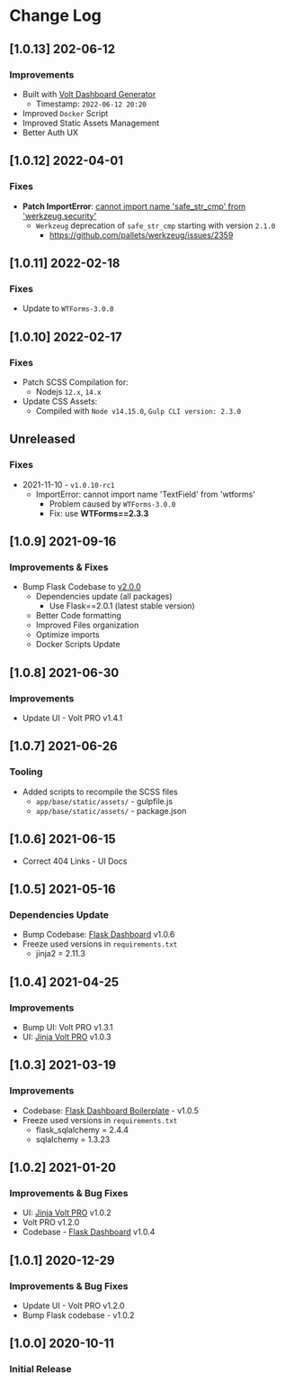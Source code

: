 # Change Log

## [1.0.13] 202-06-12
### Improvements

- Built with [Volt Dashboard Generator](https://appseed.us/generator/volt-dashboard-pro/)
  - Timestamp: `2022-06-12 20:20`
- Improved `Docker` Script
- Improved Static Assets Management
- Better Auth UX  

## [1.0.12] 2022-04-01
### Fixes

- **Patch ImportError**: [cannot import name 'safe_str_cmp' from 'werkzeug.security'](https://docs.appseed.us/content/how-to-fix/importerror-cannot-import-name-safe_str_cmp-from-werkzeug.security)
  - `Werkzeug` deprecation of `safe_str_cmp` starting with version `2.1.0`
    - https://github.com/pallets/werkzeug/issues/2359

## [1.0.11] 2022-02-18 
### Fixes

- Update to `WTForms-3.0.0`

## [1.0.10] 2022-02-17 
### Fixes

- Patch SCSS Compilation for:
  - Nodejs `12.x`, `14.x`
- Update CSS Assets:
  - Compiled with `Node v14.15.0`, `Gulp CLI version: 2.3.0`   

## Unreleased
### Fixes

- 2021-11-10 - `v1.0.10-rc1`
  - ImportError: cannot import name 'TextField' from 'wtforms'
    - Problem caused by `WTForms-3.0.0`
    - Fix: use **WTForms==2.3.3**

## [1.0.9] 2021-09-16
### Improvements & Fixes

- Bump Flask Codebase to [v2.0.0](https://github.com/app-generator/boilerplate-code-flask-dashboard/releases)
  - Dependencies update (all packages)
    - Use Flask==2.0.1 (latest stable version)
  - Better Code formatting
  - Improved Files organization
  - Optimize imports
  - Docker Scripts Update 

## [1.0.8] 2021-06-30
### Improvements 

- Update UI - Volt PRO v1.4.1

## [1.0.7] 2021-06-26
### Tooling

- Added scripts to recompile the SCSS files
    - `app/base/static/assets/` - gulpfile.js
    - `app/base/static/assets/` - package.json

## [1.0.6] 2021-06-15

- Correct 404 Links - UI Docs 

## [1.0.5] 2021-05-16
### Dependencies Update

- Bump Codebase: [Flask Dashboard](https://github.com/app-generator/boilerplate-code-flask-dashboard) v1.0.6
- Freeze used versions in `requirements.txt`
    - jinja2 = 2.11.3

## [1.0.4] 2021-04-25
### Improvements

- Bump UI: Volt PRO v1.3.1
- UI: [Jinja Volt PRO](https://github.com/app-generator/jinja-template-volt-pro/releases) v1.0.3

## [1.0.3] 2021-03-19
### Improvements

- Codebase: [Flask Dashboard Boilerplate](https://github.com/app-generator/boilerplate-code-flask-dashboard/releases) - v1.0.5
- Freeze used versions in `requirements.txt`
    - flask_sqlalchemy = 2.4.4
    - sqlalchemy = 1.3.23

## [1.0.2] 2021-01-20
### Improvements & Bug Fixes

- UI: [Jinja Volt PRO](https://github.com/app-generator/jinja-template-volt-pro/releases) v1.0.2
- Volt PRO v1.2.0
- Codebase - [Flask Dashboard](https://github.com/app-generator/boilerplate-code-flask-dashboard/releases) v1.0.4

## [1.0.1] 2020-12-29
### Improvements & Bug Fixes

- Update UI - Volt PRO v1.2.0
- Bump Flask codebase - v1.0.2

## [1.0.0] 2020-10-11
### Initial Release
